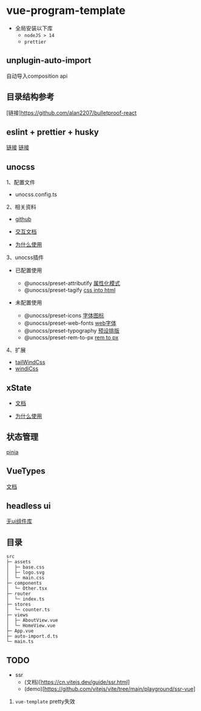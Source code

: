 # vue-program-template

+ 全局安装以下库
    + `nodeJS > 14`
    + `prettier`

## unplugin-auto-import
自动导入composition api

## 目录结构参考
[链接]https://github.com/alan2207/bulletproof-react

## eslint + prettier + husky
[链接](https://segmentfault.com/a/1190000041954694)
[链接](https://juejin.cn/post/6951649464637636622#heading-15)


## unocss
1、配置文件
+ unocss.config.ts

2、相关资料
+ [github](https://github.com/unocss/unocss)

+ [交互文档](https://uno.antfu.me/)

+ [为什么使用](https://zhuanlan.zhihu.com/p/425814828)

3、unocss插件
+ 已配置使用
    + @unocss/preset-attributify [属性化模式](https://github.com/unocss/unocss/tree/main/packages/preset-attributify)
    + @unocss/preset-tagify [css into html](https://github.com/unocss/unocss/tree/main/packages/preset-tagify)

+ 未配置使用
    + @unocss/preset-icons [字体图标](https://github.com/unocss/unocss/tree/main/packages/preset-icons)
    + @unocss/preset-web-fonts [web字体](https://github.com/unocss/unocss/tree/main/packages/preset-web-fonts)
    + @unocss/preset-typography [预设排版](https://github.com/unocss/unocss/tree/main/packages/preset-typography)
    + @unocss/preset-rem-to-px [rem to px](https://github.com/unocss/unocss/tree/main/packages/preset-rem-to-px)

4、扩展
+ [tailWindCss](https://www.tailwindcss.cn/docs/padding)
+ [windiCss](https://windicss.org/guide/)

## xState
+ [文档](https://xstate.js.org/docs)

+ [为什么使用]()

## 状态管理
[pinia](https://pinia.vuejs.org/)

## VueTypes
[文档](https://dwightjack.github.io/vue-types/guide/validators.html#native-validators)

## headless ui
[无ui组件库](https://headlessui.com/)

## 目录
``` tree
src
├─ assets
│  ├─ base.css
│  ├─ logo.svg
│  └─ main.css
├─ components
│  └─ Other.tsx
├─ router
│  └─ index.ts
├─ stores
│  └─ counter.ts
├─ views
│  ├─ AboutView.vue
│  └─ HomeView.vue
├─ App.vue
├─ auto-import.d.ts
└─ main.ts
```

## TODO
+ ssr
    + (文档)[https://cn.vitejs.dev/guide/ssr.html]
    + (demo)[https://github.com/vitejs/vite/tree/main/playground/ssr-vue]
1. `vue-template` pretty失效